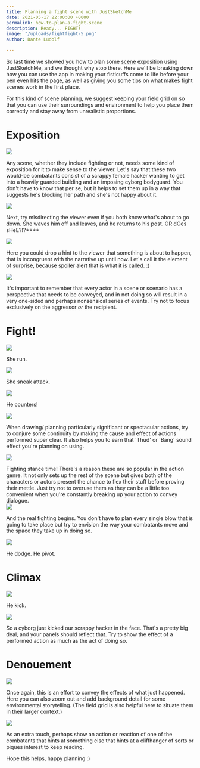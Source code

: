 ```yaml
---
title: Planning a fight scene with JustSketchMe
date: 2021-05-17 22:00:00 +0000
permalink: how-to-plan-a-fight-scene
description: Ready... FIGHT!
image: "/uploads/fightfight-5.png"
author: Dante Ludolf

---
```

So last time we showed you how to plan some [scene](https://justsketch.me/how-to-plan-comic-panels-justsketchme) exposition using JustSketchMe, and we thought why stop there. Here we'll be breaking down how you can use the app in making your fisticuffs come to life before your pen even hits the page, as well as giving you some tips on what makes fight scenes work in the first place.

For this kind of scene planning, we suggest keeping your field grid on so that you can use their surroundings and environment to help you place them correctly and stay away from unrealistic proportions.

# Exposition

![](/uploads/fightfight-1.png)

Any scene, whether they include fighting or not, needs some kind of exposition for it to make sense to the viewer. Let's say that these two would-be combatants consist of a scrappy female hacker wanting to get into a heavily guarded building and an imposing cyborg bodyguard. You don't have to know that per se, but it helps to set them up in a way that suggests he's blocking her path and she's not happy about it.

![](/uploads/fightfight-2.png)

Next, try misdirecting the viewer even if you both know what's about to go down. She waves him off and leaves, and he returns to his post. OR dOes sHeE?!?****

![](/uploads/fightfight-3.png)

Here you could drop a hint to the viewer that something is about to happen, that is incongruent with the narrative up until now. Let's call it the element of surprise, because spoiler alert that is what it is called. :)

![](/uploads/fightfight-4.png)

It's important to remember that every actor in a scene or scenario has a perspective that needs to be conveyed, and in not doing so will result in a very one-sided and perhaps nonsensical series of events. Try not to focus exclusively on the aggressor _or_ the recipient.

# Fight!

![](/uploads/fightfight-5.png)

She run.

![](/uploads/fightfight-6.png)

She sneak attack.

![](/uploads/fightfight-7.png)

He counters!

![](/uploads/fightfight-8.png)

When drawing/ planning particularly significant or spectacular actions, try to conjure some continuity by making the cause and effect of actions performed super clear. It also helps you to earn that 'Thud' or 'Bang' sound effect you're planning on using.

![](/uploads/fightfight-9.png)

Fighting stance time! There's a reason these are so popular in the action genre. It not only sets up the rest of the scene but gives both of the characters or actors present the chance to flex their stuff before proving their mettle. Just try not to overuse them as they can be a little too convenient when you're constantly breaking up your action to convey dialogue.  
![](/uploads/fightfight-10.png)

And the real fighting begins. You don't have to plan every single blow that is going to take place but try to envision the way your combatants move and the space they take up in doing so.

![](/uploads/fightfight-11.png)

He dodge. He pivot.

# Climax

![](/uploads/fightfight-12.png)

He kick.

![](/uploads/fightfight-13.png)

So a cyborg just kicked our scrappy hacker in the face. That's a pretty big deal, and your panels should reflect that. Try to show the effect of a performed action as much as the act of doing so.

# Denouement

![](/uploads/fightfight-14.png)

Once again, this is an effort to convey the effects of what just happened. Here you can also zoom out and add background detail for some environmental storytelling. (The field grid is also helpful here to situate them in their larger context.)

![](/uploads/fightfight-15.png)

As an extra touch, perhaps show an action or reaction of one of the combatants that hints at something else that hints at a cliffhanger of sorts or piques interest to keep reading. 

Hope this helps, happy planning :) 